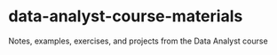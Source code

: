 # data-analyst-course-materials
Notes, examples, exercises, and projects from the Data Analyst course
